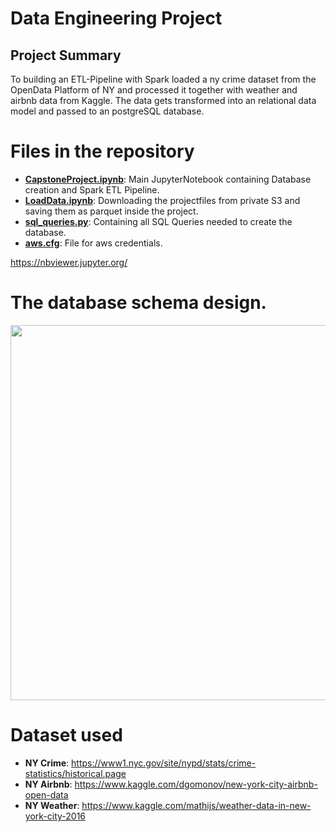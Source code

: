 # Data Engineering  Project
## Project Summary

To building an ETL-Pipeline with Spark loaded a ny crime dataset from the OpenData Platform of NY and processed
 it together with weather and airbnb data from Kaggle.
 The data gets transformed into an relational data model and passed to an postgreSQL database.
 
 

# Files in the repository

* **[CapstoneProject.ipynb](CapstoneProject.ipynb)**: Main JupyterNotebook containing Database creation and Spark ETL Pipeline.
* **[LoadData.ipynb](LoadData.ipynb)**: Downloading the projectfiles from private S3 and saving them as parquet inside the project.
* **[sql_queries.py](sql_queries.py)**: Containing all SQL Queries needed to create the database.
* **[aws.cfg](aws.cfg)**: File for aws credentials.


https://nbviewer.jupyter.org/

# The database schema design.

<img src="./images/ERD.png?raw=true" width="600" />

# Dataset used

* **NY Crime**: https://www1.nyc.gov/site/nypd/stats/crime-statistics/historical.page
* **NY Airbnb**: https://www.kaggle.com/dgomonov/new-york-city-airbnb-open-data
* **NY Weather**: https://www.kaggle.com/mathijs/weather-data-in-new-york-city-2016
